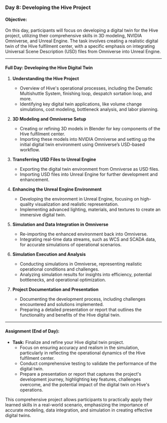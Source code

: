 ### Day 8: Developing the Hive Project

#### Objective:
On this day, participants will focus on developing a digital twin for the Hive project, utilizing their comprehensive skills in 3D modeling, NVIDIA Omniverse, and Unreal Engine. The task involves creating a realistic digital twin of the Hive fulfilment center, with a specific emphasis on integrating Universal Scene Description (USD) files from Omniverse into Unreal Engine.

---

#### Full Day: Developing the Hive Digital Twin

1. **Understanding the Hive Project**
   - Overview of Hive's operational processes, including the Dematic Multishuttle System, finishing loop, despatch sortation loop, and more.
   - Identifying key digital twin applications, like volume change simulations, cost modeling, bottleneck analysis, and labor planning.

2. **3D Modeling and Omniverse Setup**
   - Creating or refining 3D models in Blender for key components of the Hive fulfilment center.
   - Importing these models into NVIDIA Omniverse and setting up the initial digital twin environment using Omniverse’s USD-based workflow.

3. **Transferring USD Files to Unreal Engine**
   - Exporting the digital twin environment from Omniverse as USD files.
   - Importing USD files into Unreal Engine for further development and enhancement.

4. **Enhancing the Unreal Engine Environment**
   - Developing the environment in Unreal Engine, focusing on high-quality visualization and realistic representation.
   - Implementing advanced lighting, materials, and textures to create an immersive digital twin.

5. **Simulation and Data Integration in Omniverse**
   - Re-importing the enhanced environment back into Omniverse.
   - Integrating real-time data streams, such as WCS and SCADA data, for accurate simulations of operational scenarios.

6. **Simulation Execution and Analysis**
   - Conducting simulations in Omniverse, representing realistic operational conditions and challenges.
   - Analyzing simulation results for insights into efficiency, potential bottlenecks, and operational optimization.

7. **Project Documentation and Presentation**
   - Documenting the development process, including challenges encountered and solutions implemented.
   - Preparing a detailed presentation or report that outlines the functionality and benefits of the Hive digital twin.

---

#### Assignment (End of Day):

- **Task:** Finalize and refine your Hive digital twin project.
  - Focus on ensuring accuracy and realism in the simulation, particularly in reflecting the operational dynamics of the Hive fulfilment center.
  - Conduct comprehensive testing to validate the performance of the digital twin.
  - Prepare a presentation or report that captures the project's development journey, highlighting key features, challenges overcome, and the potential impact of the digital twin on Hive's operations.

This comprehensive project allows participants to practically apply their learned skills in a real-world scenario, emphasizing the importance of accurate modeling, data integration, and simulation in creating effective digital twins.